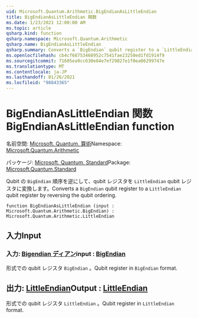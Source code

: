 ```yaml
---
uid: Microsoft.Quantum.Arithmetic.BigEndianAsLittleEndian
title: BigEndianAsLittleEndian 関数
ms.date: 1/23/2021 12:00:00 AM
ms.topic: article
qsharp.kind: function
qsharp.namespace: Microsoft.Quantum.Arithmetic
qsharp.name: BigEndianAsLittleEndian
qsharp.summary: Converts a `BigEndian` qubit register to a `LittleEndian` qubit register by reversing the qubit ordering.
ms.openlocfilehash: cb4cf68753468952c7541fae23250ed1fd1914f9
ms.sourcegitcommit: 71605ea9cc630e84e7ef29027e1f0ea06299747e
ms.translationtype: MT
ms.contentlocale: ja-JP
ms.lasthandoff: 01/26/2021
ms.locfileid: "98843365"
---
```

# <a name="bigendianaslittleendian-function"></a><span data-ttu-id="41f0e-102">BigEndianAsLittleEndian 関数</span><span class="sxs-lookup"><span data-stu-id="41f0e-102">BigEndianAsLittleEndian function</span></span>

<span data-ttu-id="41f0e-103">名前空間: [Microsoft. Quantum. 算術](xref:Microsoft.Quantum.Arithmetic)</span><span class="sxs-lookup"><span data-stu-id="41f0e-103">Namespace: [Microsoft.Quantum.Arithmetic](xref:Microsoft.Quantum.Arithmetic)</span></span>

<span data-ttu-id="41f0e-104">パッケージ: [Microsoft. Quantum. Standard](https://nuget.org/packages/Microsoft.Quantum.Standard)</span><span class="sxs-lookup"><span data-stu-id="41f0e-104">Package: [Microsoft.Quantum.Standard](https://nuget.org/packages/Microsoft.Quantum.Standard)</span></span>


<span data-ttu-id="41f0e-105">Qubit の `BigEndian` 順序を逆にして、qubit レジスタを `LittleEndian` qubit レジスタに変換します。</span><span class="sxs-lookup"><span data-stu-id="41f0e-105">Converts a `BigEndian` qubit register to a `LittleEndian` qubit register by reversing the qubit ordering.</span></span>

```qsharp
function BigEndianAsLittleEndian (input : Microsoft.Quantum.Arithmetic.BigEndian) : Microsoft.Quantum.Arithmetic.LittleEndian
```


## <a name="input"></a><span data-ttu-id="41f0e-106">入力</span><span class="sxs-lookup"><span data-stu-id="41f0e-106">Input</span></span>

### <a name="input--bigendian"></a><span data-ttu-id="41f0e-107">入力: [Bigendian ディアン](xref:Microsoft.Quantum.Arithmetic.BigEndian)</span><span class="sxs-lookup"><span data-stu-id="41f0e-107">input : [BigEndian](xref:Microsoft.Quantum.Arithmetic.BigEndian)</span></span>

<span data-ttu-id="41f0e-108">形式での qubit レジスタ `BigEndian` 。</span><span class="sxs-lookup"><span data-stu-id="41f0e-108">Qubit register in `BigEndian` format.</span></span>



## <a name="output--littleendian"></a><span data-ttu-id="41f0e-109">出力: [LittleEndian](xref:Microsoft.Quantum.Arithmetic.LittleEndian)</span><span class="sxs-lookup"><span data-stu-id="41f0e-109">Output : [LittleEndian](xref:Microsoft.Quantum.Arithmetic.LittleEndian)</span></span>

<span data-ttu-id="41f0e-110">形式での qubit レジスタ `LittleEndian` 。</span><span class="sxs-lookup"><span data-stu-id="41f0e-110">Qubit register in `LittleEndian` format.</span></span>
